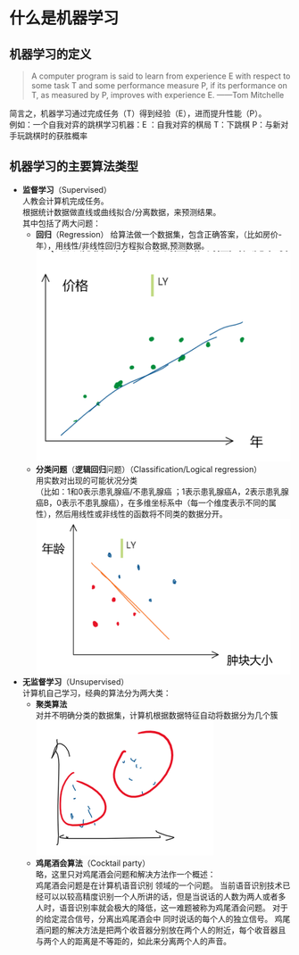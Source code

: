 # 什么是机器学习
## 机器学习的定义
> A computer  program is said to learn from experience E with respect to some task T and some performance measure P, if its performance on T, as measured by P, improves with experience E.    ——Tom Mitchelle  

简言之，机器学习通过完成任务（T）得到经验（E），进而提升性能（P）。  
例如：一个自我对弈的跳棋学习机器：E ：自我对弈的棋局 T：下跳棋 P：与新对手玩跳棋时的获胜概率  

## 机器学习的主要算法类型
- **监督学习**（Supervised）  
  人教会计算机完成任务。   
  根据统计数据做直线或曲线拟合/分离数据，来预测结果。  
  其中包括了两大问题：  
  - **回归**（Regression） 
  给算法做一个数据集，包含正确答案，（比如房价-年），用线性/非线性回归方程拟合数据,预测数据。  
![](https://raw.githubusercontent.com/l61012345/Pic/master/img/20210131124639.png)
  - **分类问题**（**逻辑回归**问题）（Classification/Logical regression）  
  用实数对出现的可能状况分类  
  （比如：1和0表示患乳腺癌/不患乳腺癌 ；1表示患乳腺癌A，2表示患乳腺癌B，0表示不患乳腺癌），在多维坐标系中（每一个维度表示不同的属性），然后用线性或非线性的函数将不同类的数据分开。    
 ![](https://raw.githubusercontent.com/l61012345/Pic/master/img/20210131124726.png)
- **无监督学习**（Unsupervised）  
  计算机自己学习，经典的算法分为两大类：    
  - **聚类算法**  
  对并不明确分类的数据集，计算机根据数据特征自动将数据分为几个簇    
  ![](https://raw.githubusercontent.com/l61012345/Pic/master/img/20210131124803.png)
  - **鸡尾酒会算法**（Cocktail party）  
   略，这里只对鸡尾酒会问题和解决方法作一个概述：  
   鸡尾酒会问题是在计算机语音识别 领域的一个问题。
当前语音识别技术已经可以以较高精度识别一个人所讲的话，但是当说话的人数为两人或者多人时，语音识别率就会极大的降低，这一难题被称为鸡尾酒会问题。
对于的给定混合信号，分离出鸡尾酒会中 同时说话的每个人的独立信号。
鸡尾酒问题的解决方法是把两个收音器分别放在两个人的附近，每个收音器且与两个人的距离是不等距的，如此来分离两个人的声音。

